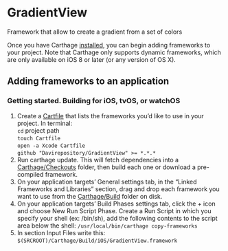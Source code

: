 # GradientView
Framework that allow to create a gradient from a set of colors 

Once you have Carthage [installed](https://github.com/Carthage/Carthage#installing-carthage), you can begin adding frameworks to your project. Note that Carthage only supports dynamic frameworks, which are only available on iOS 8 or later (or any version of OS X).

## Adding frameworks to an application

### Getting started. Building for iOS, tvOS, or watchOS

1. Create a [Cartfile](https://github.com/Carthage/Carthage/blob/master/Documentation/Artifacts.md#cartfile) that lists the frameworks you’d like to use in your project. In terminal: <br/>`cd` project path 
<br/>`touch Cartfile` 
<br/>`open -a Xcode Cartfile` 
<br/>`github "Davirepository/GradientView" >= *.*.*`
2. Run carthage update. This will fetch dependencies into a [Carthage/Checkouts](https://github.com/Carthage/Carthage/blob/master/Documentation/Artifacts.md#carthagecheckouts) folder, then build each one or download a pre-compiled framework.
3. On your application targets’ General settings tab, in the “Linked Frameworks and Libraries” section, drag and drop each framework you want to use from the [Carthage/Build](https://github.com/Carthage/Carthage/blob/master/Documentation/Artifacts.md#carthagebuild) folder on disk.
4. On your application targets’ Build Phases settings tab, click the + icon and choose New Run Script Phase. Create a Run Script in which you specify your shell (ex: /bin/sh), add the following contents to the script area below the shell: `/usr/local/bin/carthage copy-frameworks`
5. In section Input Files write this: `$(SRCROOT)/Carthage/Build/iOS/GradientView.framework`
